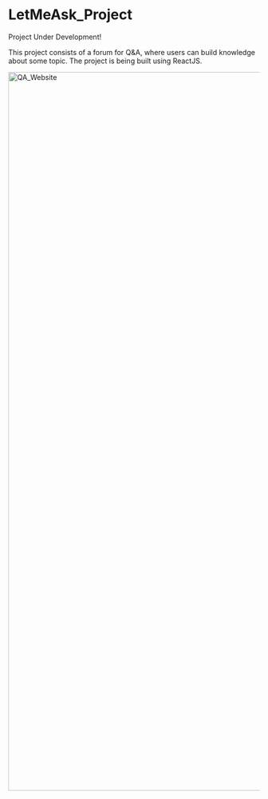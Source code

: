 # LetMeAsk_Project 
  
Project Under Development!
  
This project consists of a forum for Q&amp;A, where users can build knowledge about some topic. The project is being built using ReactJS.

  <img width="1439" alt="QA_Website" src="https://user-images.githubusercontent.com/101675287/222151851-3fdd6fe8-31ee-4472-8cc5-ecf592124329.png">
